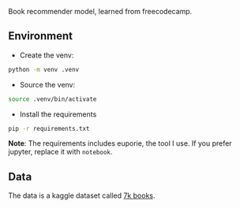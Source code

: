 Book recommender model, learned from freecodecamp.

## Environment
- Create the venv:
```bash
python -m venv .venv
```

- Source the venv:
```bash
source .venv/bin/activate
```

- Install the requirements
```bash
pip -r requirements.txt
```
**Note**: The requirements includes euporie, the tool I use. If you prefer jupyter, replace it with `notebook`.

## Data
The data is a kaggle dataset called [7k books](https://www.kaggle.com/datasets/dylanjcastillo/7k-books-with-metadata).
